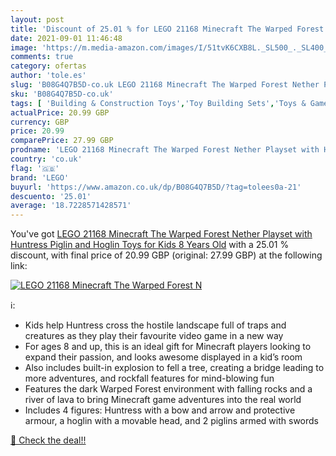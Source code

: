 ```yaml
---
layout: post
title: 'Discount of 25.01 % for LEGO 21168 Minecraft The Warped Forest N'
date: 2021-09-01 11:46:48
image: 'https://m.media-amazon.com/images/I/51tvK6CXB8L._SL500_._SL400_.jpg'
comments: true
category: ofertas
author: 'tole.es'
slug: 'B08G4Q7B5D-co.uk LEGO 21168 Minecraft The Warped Forest Nether Playset...'
sku: 'B08G4Q7B5D-co.uk'
tags: [ 'Building & Construction Toys','Toy Building Sets','Toys & Games','Toys Store','lego', ]
actualPrice: 20.99 GBP
currency: GBP
price: 20.99
comparePrice: 27.99 GBP
prodname: 'LEGO 21168 Minecraft The Warped Forest Nether Playset with Huntress  Piglin and Hoglin  Toys for Kids 8 Years Old'
country: 'co.uk'
flag: '🇬🇧'
brand: 'LEGO'
buyurl: 'https://www.amazon.co.uk/dp/B08G4Q7B5D/?tag=tolees0a-21'
descuento: '25.01'
average: '18.7228571428571'
---
```


You've got [LEGO 21168 Minecraft The Warped Forest Nether Playset with Huntress  Piglin and Hoglin  Toys for Kids 8 Years Old](https://www.amazon.co.uk/dp/B08G4Q7B5D/?tag=tolees0a-21) with a  25.01 % discount, with final price of 20.99 GBP (original: 27.99 GBP) at the following link:

[![LEGO 21168 Minecraft The Warped Forest N](https://m.media-amazon.com/images/I/51tvK6CXB8L._SL500_._SL400_.jpg)](https://www.amazon.co.uk/dp/B08G4Q7B5D/?tag=tolees0a-21)

ℹ️:

- Kids help Huntress cross the hostile landscape full of traps and creatures as they play their favourite video game in a new way
- For ages 8 and up, this is an ideal gift for Minecraft players looking to expand their passion, and looks awesome displayed in a kid’s room
- Also includes built-in explosion to fell a tree, creating a bridge leading to more adventures, and rockfall features for mind-blowing fun
- Features the dark Warped Forest environment with falling rocks and a river of lava to bring Minecraft game adventures into the real world
- Includes 4 figures: Huntress with a bow and arrow and protective armour, a hoglin with a movable head, and 2 piglins armed with swords

[🛒 Check the deal!!](https://www.amazon.co.uk/dp/B08G4Q7B5D/?tag=tolees0a-21)
